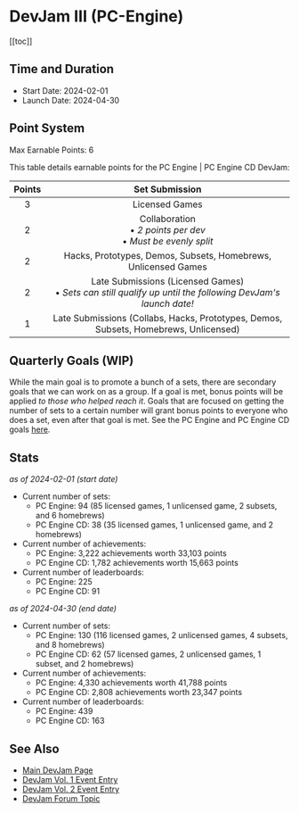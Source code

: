 # DevJam III (PC-Engine)

[[toc]]

## Time and Duration

- Start Date: 2024-02-01
- Launch Date: 2024-04-30

## Point System

Max Earnable Points: 6

This table details earnable points for the PC Engine | PC Engine CD DevJam:

| Points |                                                Set Submission                                                |
| :----: | :----------------------------------------------------------------------------------------------------------: |
|   3    |                                                Licensed Games                                                |
|   2    |                      Collaboration<br>• _2 points per dev_<br>• _Must be evenly split_                       |
|   2    |                        Hacks, Prototypes, Demos, Subsets, Homebrews, Unlicensed Games                        |
|   2    | Late Submissions (Licensed Games)<br>• _Sets can still qualify up until the following DevJam's launch date!_ |
|   1    |             Late Submissions (Collabs, Hacks, Prototypes, Demos, Subsets, Homebrews, Unlicensed)             |

## Quarterly Goals (WIP)

While the main goal is to promote a bunch of a sets, there are secondary goals that we can work on as a group. If a goal is met, bonus points will be applied _to those who helped reach it_. Goals that are focused on getting the number of sets to a certain number will grant bonus points to everyone who does a set, even after that goal is met. See the PC Engine and PC Engine CD goals [here](https://docs.google.com/spreadsheets/d/e/2PACX-1vSor4m1GvIW4MJobgZmd1sN9GN0dVBMb93PLDkNVVV7BcE88yOYamqUiuprHEM1VAY3teC9cuT66RnA/pubhtml?gid=1785919847&single=true).

## Stats

_as of 2024-02-01 (start date)_

- Current number of sets:
  - PC Engine: 94 (85 licensed games, 1 unlicensed game, 2 subsets, and 6 homebrews)
  - PC Engine CD: 38 (35 licensed games, 1 unlicensed game, and 2 homebrews)
- Current number of achievements:
  - PC Engine: 3,222 achievements worth 33,103 points
  - PC Engine CD: 1,782 achievements worth 15,663 points
- Current number of leaderboards:
  - PC Engine: 225
  - PC Engine CD: 91

_as of 2024-04-30 (end date)_

- Current number of sets:
  - PC Engine: 130 (116 licensed games, 2 unlicensed games, 4 subsets, and 8 homebrews)
  - PC Engine CD: 62 (57 licensed games, 2 unlicensed games, 1 subset, and 2 homebrews)
- Current number of achievements:
  - PC Engine: 4,330 achievements worth 41,788 points
  - PC Engine CD: 2,808 achievements worth 23,347 points
- Current number of leaderboards:
  - PC Engine: 439
  - PC Engine CD: 163

## See Also

- [Main DevJam Page](/developer-docs/devjam)
- [DevJam Vol. 1 Event Entry](https://retroachievements.org/game/20000)
- [DevJam Vol. 2 Event Entry](https://retroachievements.org/game/30000)
- [DevJam Forum Topic](https://retroachievements.org/viewtopic.php?t=22368)
